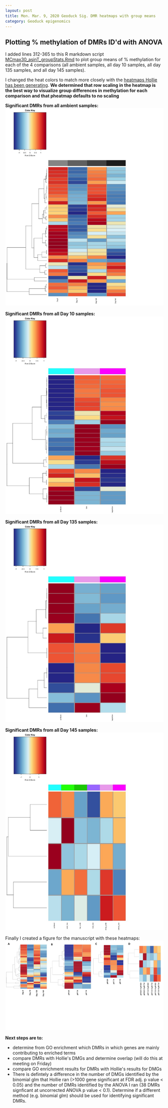 ```yaml
---
layout: post
title: Mon. Mar. 9, 2020 Geoduck Sig. DMR heatmaps with group means
category: Geoduck epigenomics 
---
```


## Plotting % methylation of DMRs ID'd with ANOVA

I added lines 312-365 to this R markdown script [MCmax30_asinT_groupStats.Rmd](https://github.com/shellytrigg/Shelly_Pgenerosa/blob/master/analyses/MCmax30_asinT_groupStats/MCmax30_asinT_groupStats.Rmd) to plot group means of % methylation for each of the 4 comparisons (all ambient samples, all day 10 samples, all day 135 samples, and all day 145 samples). 

I changed the heat colors to match more closely with the [heatmaps Hollie has been generating](https://github.com/hputnam/Geoduck_Meth/blob/master/RAnalysis/Figs/FigX_Consistent_DMG.pdf). **We determined that row scaling in the heatmap is the best way to visualize group differences in methylation for each comparison and that pheatmap defaults to no scaling**

**Significant DMRs from all ambient samples:**
[![](https://raw.githubusercontent.com/shellytrigg/Shelly_Pgenerosa/master/analyses/MCmax30_asinT_groupStats/amb_MCmax30DMR_Taov0.1_GROUPmean_heatmap2.jpg)](https://raw.githubusercontent.com/shellytrigg/Shelly_Pgenerosa/master/analyses/MCmax30_asinT_groupStats/amb_MCmax30DMR_Taov0.1_GROUPmean_heatmap2.jpg)

**Significant DMRs from all Day 10 samples:**
[![](https://raw.githubusercontent.com/shellytrigg/Shelly_Pgenerosa/master/analyses/MCmax30_asinT_groupStats/d10_MCmax30DMR_Taov0.1_GROUPmean_heatmap2.jpg)](https://raw.githubusercontent.com/shellytrigg/Shelly_Pgenerosa/master/analyses/MCmax30_asinT_groupStats/d10_MCmax30DMR_Taov0.1_GROUPmean_heatmap2.jpg)

**Significant DMRs from all Day 135 samples:**
[![](https://raw.githubusercontent.com/shellytrigg/Shelly_Pgenerosa/master/analyses/MCmax30_asinT_groupStats/d135_MCmax30DMR_Taov0.1_GROUPmean_heatmap2.jpg)](https://raw.githubusercontent.com/shellytrigg/Shelly_Pgenerosa/master/analyses/MCmax30_asinT_groupStats/d135_MCmax30DMR_Taov0.1_GROUPmean_heatmap2.jpg)

**Significant DMRs from all Day 145 samples:**
[![](https://raw.githubusercontent.com/shellytrigg/Shelly_Pgenerosa/master/analyses/MCmax30_asinT_groupStats/d145_MCmax30DMR_Taov0.1_GROUPmean_heatmap2.jpg)](https://raw.githubusercontent.com/shellytrigg/Shelly_Pgenerosa/master/analyses/MCmax30_asinT_groupStats/d145_MCmax30DMR_Taov0.1_GROUPmean_heatmap2.jpg)

Finally I created a figure for the manuscript with these heatmaps:
[![](https://raw.githubusercontent.com/shellytrigg/Shelly_Pgenerosa/master/analyses/MCmax30_asinT_groupStats/asinT_groupStats_heatmaps.jpg)](https://raw.githubusercontent.com/shellytrigg/Shelly_Pgenerosa/master/analyses/MCmax30_asinT_groupStats/asinT_groupStats_heatmaps.jpg)


**Next steps are to:**

- determine from GO enrichment which DMRs in which genes are mainly contributing to enriched terms
- compare DMRs with Hollie's DMGs and determine overlap (will do this at meeting on Friday)
- compare GO enrichment results for DMRs with Hollie's results for DMGs
- There is defintely a difference in the number of DMGs identified by the binomial glm that Hollie ran (>1000 gene significant at FDR adj. p value < 0.05) and the number of DMRs identified by the ANOVA I ran (38 DMRs signficant at uncorrected ANOVA p value < 0.1). Determine if a different method (e.g. binomial glm) should be used for identifying significant DMRs.